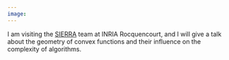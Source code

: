 ```yaml
---
image:
---
```

<p>I am visiting the <a href="http://www.di.ens.fr/sierra/">SIERRA</a> team at INRIA Rocquencourt, and I will give a talk about the geometry of convex functions and their influence on the complexity of algorithms. </p>
